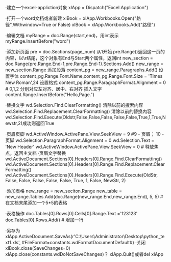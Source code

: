 ·建立一个excel-appliction对象
	xlApp = Dispatch("Excel.Application")

·打开一个word文档或者新建
	xlBook = xlApp.Workbooks.Open("路径",Withwindow=True or False)
	xlBook = xlApp.Workbooks.Add("路径")



·编辑文档
	myRange = doc.Range(start,end)，用int表示
	myRange.InsertBefore("word")

·添加新页面
	pre = doc.Sections(page_num)  从1开始
	pre.Range()返回这一页的内容，以\r结尾，这个对象有End与Start两个属性，返回int
	new_section = doc.Range(pre.Range.End-1,pre.Range.End-1).Sections.Add()
	new_range = new_section.Range
    添加段落
	content_pg = new_range.Paragraphs.Add()
    设置字体
	content_pg.Range.Font.Name,content_pg.Range.Font.Size = 'Times New Roman',24
    设置格式
	content_pg.Range.ParagraphFormat.Alignment = 0 # 0,1,2 分别对应左对齐、居中、右对齐
    插入文字
	content.Range.InsertBefore("Hello,Page.")

·替换文字
	wd.Selection.Find.ClearFormatting()  清除以前的搜索内容
	wd.Selection.Find.Replacement.ClearFormatting()  清除以前的替换内容
	wd.Selection.Find.Execute(Oldstr,False,False,False,False,False,True,1,True,Newstr,2)成功则返回True

·页眉页脚
	wd.ActiveWindow.ActivePane.View.SeekView = 9 #9 - 页眉； 10 - 页脚
	wd.Selection.ParagraphFormat.Alignment = 0
	wd.Selection.Text = 'New Header'
	wd.ActiveWindow.ActivePane.View.SeekView = 0 # 释放焦点，返回主文档
·页眉文字替换
	wd.ActiveDocument.Sections[0].Headers[0].Range.Find.ClearFormatting()
	wd.ActiveDocument.Sections[0].Headers[0].Range.Find.Replacement.ClearFormatting()
	wd.ActiveDocument.Sections[0].Headers[0].Range.Find.Execute(OldStr, False, False, False, False, False, True, 1, False, NewStr, 2)

·添加表格
	new_range = new_seciton.Range
	new_table = new_range.Tables.Add(doc.Range(new_range.End,new_range.End), 5, 5) #在文档末尾添加一个5*5的表格

·表格操作
	doc.Tables[0].Rows[0].Cells[0].Range.Text ='123123'
	doc.Tables[0].Rows.Add() # 增加一行

·另存为
	xlApp.ActiveDocument.SaveAs(r'C:\Users\Administrator\Desktop\python_text1.xls',
				        #FileFormat=constants.wdFormatDocumentDefault#)
·关闭
	xlBook.close(SaveChanges=0)
	xlApp.close(constants.wdDoNotSaveChanges)？
	xlApp.Quit()或者del xlApp




  





